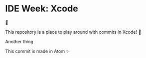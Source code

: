 # IDE Week: Xcode

:tada:

This repository is a place to play around with commits in Xcode! :tada:

Another thing

This commit is made in Atom :sparkles:
